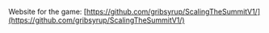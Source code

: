 Website for the game: [https://github.com/gribsyrup/ScalingTheSummitV1/](https://github.com/gribsyrup/ScalingTheSummitV1/)
